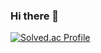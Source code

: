 ### Hi there 👋
[![Solved.ac Profile](http://mazassumnida.wtf/api/v2/generate_badge?boj=kgood1)](https://solved.ac/kgood1/)

<!--
**junbeom-kang/junbeom-kang** is a ✨ _special_ ✨ repository because its `README.md` (this file) appears on your GitHub profile.

Here are some ideas to get you started:

- 🔭 I’m currently working on ...
- 🌱 I’m currently learning ...
- 👯 I’m looking to collaborate on ...
- 🤔 I’m looking for help with ...
- 💬 Ask me about ...
- 📫 How to reach me: ...
- 😄 Pronouns: ...
- ⚡ Fun fact: ...
-->
